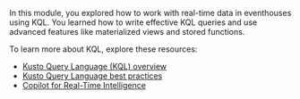 In this module, you explored how to work with real-time data in eventhouses using KQL. You learned how to write effective KQL queries and use advanced features like materialized views and stored functions.

To learn more about KQL, explore these resources:

- [Kusto Query Language (KQL) overview](/kusto/query/?view=microsoft-fabric?azure-portal=true)
- [Kusto Query Language best practices](/kusto/query/best-practices?view=microsoft-fabric?azure-portal=true)
- [Copilot for Real-Time Intelligence](/fabric/get-started/copilot-real-time-intelligence?azure-portal=true)
